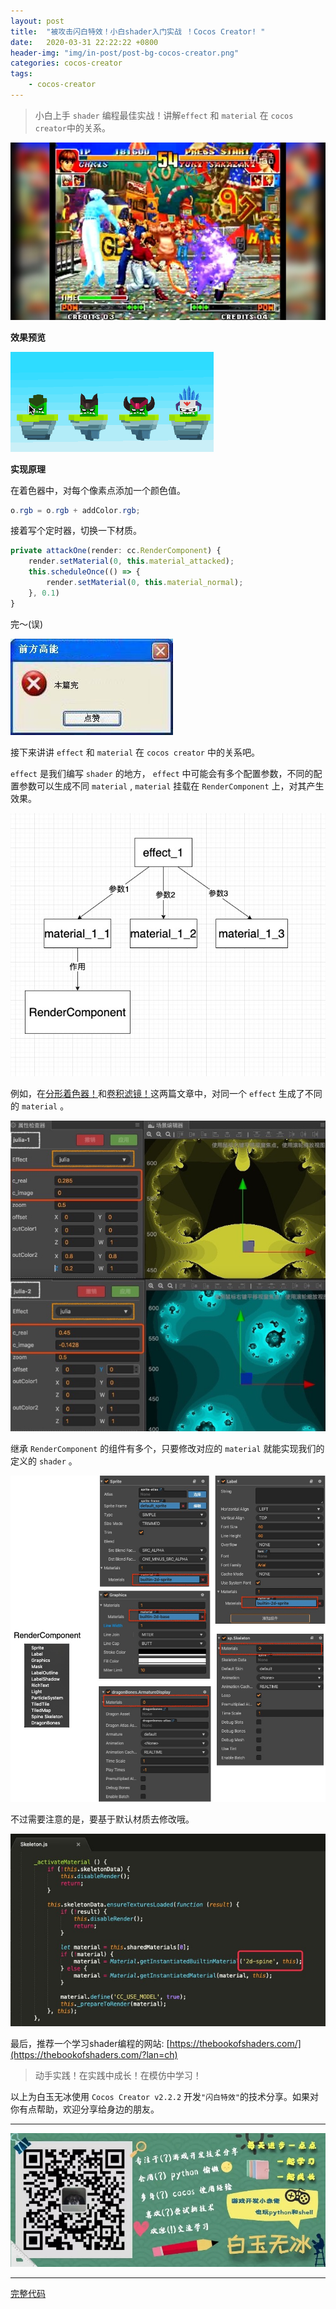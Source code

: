 ```yaml
---
layout: post
title:  "被攻击闪白特效！小白shader入门实战 ！Cocos Creator! "
date:   2020-03-31 22:22:22 +0800
header-img: "img/in-post/post-bg-cocos-creator.png"
categories: cocos-creator
tags:
    - cocos-creator
---
```


>  小白上手 `shader` 编程最佳实战！讲解`effect` 和 `material` 在 `cocos creator`中的关系。

![](/img/in-post/202003/31-01.jpg)   


**效果预览**

![](/img/in-post/202003/31-02.gif)   


**实现原理**

在着色器中，对每个像素点添加一个颜色值。  

```glsl
o.rgb = o.rgb + addColor.rgb;
```

接着写个定时器，切换一下材质。  

```ts
private attackOne(render: cc.RenderComponent) {
    render.setMaterial(0, this.material_attacked);
    this.scheduleOnce(() => {
        render.setMaterial(0, this.material_normal);
    }, 0.1)
}
```

完～(误)

![](/img/in-post/202003/31-03.jpg)   


接下来讲讲 `effect` 和 `material` 在 `cocos creator` 中的关系吧。  

`effect` 是我们编写 `shader` 的地方， `effect` 中可能会有多个配置参数，不同的配置参数可以生成不同 `material` , `material` 挂载在 `RenderComponent` 上，对其产生效果。  

![](/img/in-post/202003/31-04.jpg)   


例如，在[分形着色器！](https://mp.weixin.qq.com/s/OuQaI18LwX3Lw7aRcKjDOw)和[卷积滤镜！](https://mp.weixin.qq.com/s/WAajs8p69X8UJFvNiYuNDA)这两篇文章中，对同一个 `effect` 生成了不同的 `material` 。   

![](/img/in-post/202003/31-05.jpg)   


继承 `RenderComponent` 的组件有多个，只要修改对应的 `material` 就能实现我们的定义的 `shader` 。  

![](/img/in-post/202003/31-06.jpg)   

不过需要注意的是，要基于默认材质去修改哦。  

![](/img/in-post/202003/31-07.jpg)   


最后，推荐一个学习shader编程的网站: [https://thebookofshaders.com/](https://thebookofshaders.com/?lan=ch)

> 动手实践！在实践中成长！在模仿中学习！  

以上为白玉无冰使用 `Cocos Creator v2.2.2` 开发`"闪白特效"`的技术分享。如果对你有点帮助，欢迎分享给身边的朋友。  


---

![](/img/in-post/bottom.png)  

---

[完整代码](https://github.com/baiyuwubing/cocos-creator-examples/tree/master/attacked)   
<!-- [参考文章](https://mp.weixin.qq.com/s/8Kz0l46YWxcx6cLukAnt9w) -->
